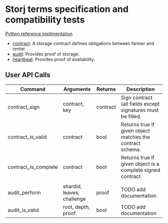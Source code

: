 # Storj terms specification and compatibility tests

[Python reference implimentation](https://github.com/storj/storjterms)

 * [contract](contract): A storage contract defines obligations between farmer and renter.
 * [audit](audit): Provides proof of storage.
 * [heartbeat](heartbeat): Provides proof of availability. 


## User API Calls

| Command                | Arguments                    | Returns       | Description                                                   |
|------------------------|------------------------------|---------------|---------------------------------------------------------------|
| contract_sign          | contract, key                | contract      | Sign contract (all fields except signatures must be filled.   |
| contract_is_valid      | contract                     | bool          | Returns true if given object matches the contract schema.     |
| contract_is_complete   | contract                     | bool          | Returns true if given object is a complete signed contract.   |
|                        |                              |               |                                                               |
| audit_perform          | shardid, leaves, challenge   | proof         | TODO add documentation                                        |
| audit_is_valid         | root, depth, proof           | bool          | TODO add documentation                                        |
